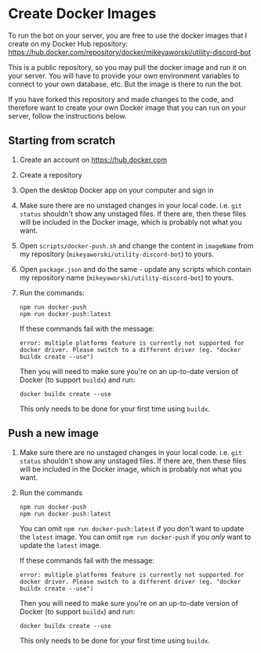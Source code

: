 # Create Docker Images

To run the bot on your server, you are free to use the docker images that I create on my Docker Hub repository: https://hub.docker.com/repository/docker/mikeyaworski/utility-discord-bot

This is a public repository, so you may pull the docker image and run it on your server. You will have to provide your own environment variables to connect to your own database, etc. But the image is there to run the bot.

If you have forked this repository and made changes to the code, and therefore want to create your own Docker image that you can run on your server, follow the instructions below.

## Starting from scratch

1. Create an account on https://hub.docker.com
1. Create a repository
1. Open the desktop Docker app on your computer and sign in
1. Make sure there are no unstaged changes in your local code. i.e. `git status` shouldn't show any unstaged files. If there are, then these files will be included in the Docker image, which is probably not what you want.
1. Open `scripts/docker-push.sh` and change the content in `imageName` from my repository (`mikeyaworski/utility-discord-bot`) to yours.
1. Open `package.json` and do the same - update any scripts which contain my repository name (`mikeyaworski/utility-discord-bot`) to yours.
1. Run the commands:
   ```
   npm run docker-push
   npm run docker-push:latest
   ```

   If these commands fail with the message:
   ```
   error: multiple platforms feature is currently not supported for docker driver. Please switch to a different driver (eg. "docker buildx create --use")
   ```
   Then you will need to make sure you're on an up-to-date version of Docker (to support `buildx`) and run:
   ```
   docker buildx create --use
   ```
   This only needs to be done for your first time using `buildx`.

## Push a new image

1. Make sure there are no unstaged changes in your local code. i.e. `git status` shouldn't show any unstaged files. If there are, then these files will be included in the Docker image, which is probably not what you want.
1. Run the commands
   ```
   npm run docker-push
   npm run docker-push:latest
   ```

   You can omit `npm run docker-push:latest` if you don't want to update the `latest` image. You can omit `npm run docker-push` if you *only* want to update the `latest` image.

   If these commands fail with the message:
   ```
   error: multiple platforms feature is currently not supported for docker driver. Please switch to a different driver (eg. "docker buildx create --use")
   ```
   Then you will need to make sure you're on an up-to-date version of Docker (to support `buildx`) and run:
   ```
   docker buildx create --use
   ```
   This only needs to be done for your first time using `buildx`.
